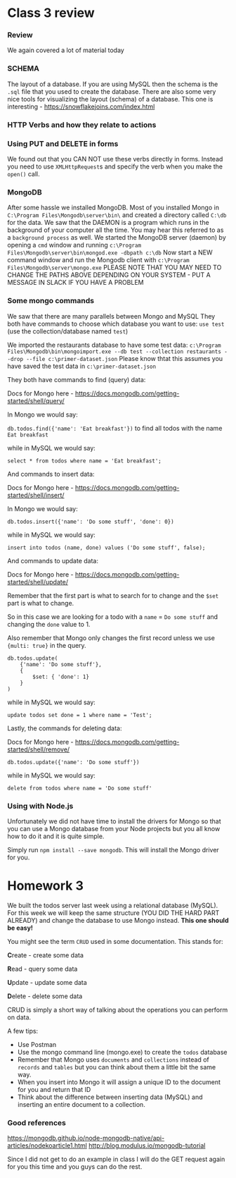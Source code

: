 # Class 3 review


### Review
We again covered a lot of material today

### SCHEMA
The layout of a database. If you are using MySQL then the schema is the `.sql` file that you used to create the database. There are also some very nice tools for
visualizing the layout (schema) of a database. This one is interesting - https://snowflakejoins.com/index.html  

### HTTP Verbs and how they relate to actions

### Using PUT and DELETE in forms
We found out that you CAN NOT use these verbs directly in forms. Instead you need to use `XMLHttpRequest`s and specify the verb when you make the `open()` call.

### MongoDB
After some hassle we installed MongoDB.
Most of you installed Mongo in `C:\Program Files\Mongodb\server\bin\` and created a directory called `C:\db` for the data.
We saw that the DAEMON is a program which runs in the background of your computer all the time. You may hear this referred to as a `background process` as well.
We started the MongoDB server (daemon) by opening a `cmd` window and running `c:\Program Files\Mongodb\server\bin\mongod.exe -dbpath c:\db`
Now start a NEW command window and run the Mongodb client with `c:\Program Files\Mongodb\server\mongo.exe`
PLEASE NOTE THAT YOU MAY NEED TO CHANGE THE PATHS ABOVE DEPENDING ON YOUR SYSTEM - PUT A MESSAGE IN SLACK IF YOU HAVE A PROBLEM

### Some mongo commands
We saw that there are many parallels between Mongo and MySQL
They both have commands to choose which database you want to use:
`use test` (use the collection/database named `test`)

We imported the restaurants database to have some test data:
`c:\Program Files\Mongodb\bin\mongoimport.exe --db test --collection restaurants --drop --file c:\primer-dataset.json`
Please know thtat this assumes you have saved the test data in `c:\primer-dataset.json`

They both have commands to find (query) data:

Docs for Mongo here - https://docs.mongodb.com/getting-started/shell/query/

In Mongo we would say:

`db.todos.find({'name': 'Eat breakfast'})` to find all todos with the name `Eat breakfast`

while in MySQL we would say:

`select * from todos where name = 'Eat breakfast';`

And commands to insert data:

Docs for Mongo here - https://docs.mongodb.com/getting-started/shell/insert/

In Mongo we would say:

`db.todos.insert({'name': 'Do some stuff', 'done': 0})`

while in MySQL we would say:

`insert into todos (name, done) values ('Do some stuff', false);`

And commands to update data:

Docs for Mongo here - https://docs.mongodb.com/getting-started/shell/update/

Remember that the first part is what to search for to change and the `$set` part is what to change.

So in this case we are looking for a todo with a `name` = `Do some stuff` and changing the `done` value to 1.

Also remember that Mongo only changes the first record unless we use `{multi: true}` in the query.

```
db.todos.update(
	{'name': 'Do some stuff'},
	{
		$set: { 'done': 1}
	}
)
```
while in MySQL we would say:

`update todos set done = 1 where name = 'Test';`

Lastly, the commands for deleting data:

Docs for Mongo here - https://docs.mongodb.com/getting-started/shell/remove/

`db.todos.update({'name': 'Do some stuff'})`

while in MySQL we would say:

`delete from todos where name = 'Do some stuff'`

### Using with Node.js
Unfortunately we did not have time to install the drivers for Mongo so that you can use a Mongo database from your Node projects but you all know how to do it and it is quite simple.

Simply run `npm install --save mongodb`. This will install the Mongo driver for you.

# Homework 3
We built the todos server last week using a relational database (MySQL). For this week we will keep the same structure (YOU DID THE HARD PART ALREADY) and change the database to use Mongo instead.
**This one should be easy!**

You might see the term `CRUD` used in some documentation. This stands for:

**C**reate - create some data 

**R**ead - query some data

**U**pdate - update some data

**D**elete - delete some data

CRUD is simply a short way of talking about the operations you can perform on data.

A few tips:
 - Use Postman
 - Use the mongo command line (mongo.exe) to create the `todos` database
 - Remember that Mongo uses `documents` and `collections` instead of `records` and `tables` but you can think about them a little bit the same way.
 - When you insert into Mongo it will assign a unique ID to the document for you and return that ID
 - Think about the difference between inserting data (MySQL) and inserting an entire document to a collection.

### Good references
https://mongodb.github.io/node-mongodb-native/api-articles/nodekoarticle1.html
http://blog.modulus.io/mongodb-tutorial


Since I did not get to do an example in class I will do the GET request again for you this time and you guys can do the rest.
